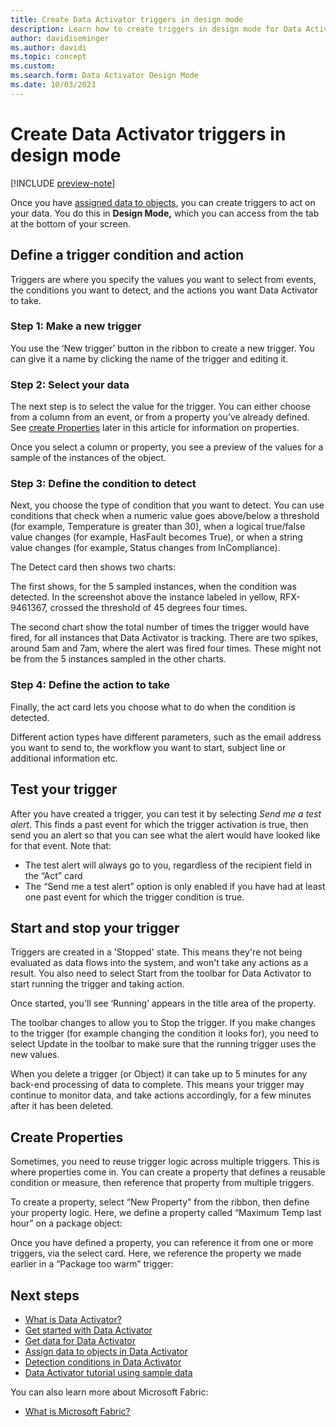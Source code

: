 ```yaml
---
title: Create Data Activator triggers in design mode
description: Learn how to create triggers in design mode for Data Activator.
author: davidiseminger
ms.author: davidi
ms.topic: concept
ms.custom: 
ms.search.form: Data Activator Design Mode
ms.date: 10/03/2023
---
```


# Create Data Activator triggers in design mode

[!INCLUDE [preview-note](../includes/preview-note.md)]

Once you have [assigned data to objects](data-activator-assign-data-objects.md#assign-data-to-objects-in-data-activator), you can create triggers to act on your data. You do this in **Design Mode,** which you can access from the tab at the bottom of your screen. 

## Define a trigger condition and action

Triggers are where you specify the values you want to select from events, the conditions you want to detect, and the actions you want Data Activator to take. 

### Step 1: Make a new trigger

You use the ‘New trigger’ button in the ribbon to create a new trigger. You can give it a name by clicking the name of the trigger and editing it.

### Step 2: Select your data

The next step is to select the value for the trigger. You can either choose from a column from an event, or from a property you’ve already defined. See [create Properties](#create-properties) later in this article for information on properties.

Once you select a column or property, you see a preview of the values for a sample of the instances of the object.

### Step 3: Define the condition to detect

Next, you choose the type of condition that you want to detect. You can use conditions that check when a numeric value goes above/below a threshold (for example, Temperature is greater than 30), when a logical true/false value changes (for example, HasFault becomes True), or when a string value changes (for example, Status changes from InCompliance).

The Detect card then shows two charts:

The first shows, for the 5 sampled instances, when the condition was detected. In the screenshot above the instance labeled in yellow, RFX-9461367, crossed the threshold of 45 degrees four times. 

The second chart show the total number of times the trigger would have fired, for all instances that Data Activator is tracking. There are two spikes, around 5am and 7am, where the alert was fired four times. These might not be from the 5 instances sampled in the other charts.

### Step 4: Define the action to take

Finally, the act card lets you choose what to do when the condition is detected.

Different action types have different parameters, such as the email address you want to send to, the workflow you want to start, subject line or additional information etc.

## Test your trigger

After you have created a trigger, you can test it by selecting *Send me a test alert*. This finds a past event for which the trigger activation is true, then send you an alert so that you can see what the alert would have looked like for that event. Note that:

* The test alert will always go to you, regardless of the recipient field in the “Act” card
* The “Send me a test alert” option is only enabled if you have had at least one past event for which the trigger condition is true.

## Start and stop your trigger

Triggers are created in a 'Stopped' state. This means they're not being evaluated as data flows into the system, and won't take any actions as a result. You also need to select Start from the toolbar for Data Activator to start running the trigger and taking action. 

Once started, you'll see ‘Running’ appears in the title area of the property.

The toolbar changes to allow you to Stop the trigger. If you make changes to the trigger (for example changing the condition it looks for), you need to select Update in the toolbar to make sure that the running trigger uses the new values.

When you delete a trigger (or Object) it can take up to 5 minutes for any back-end processing of data to complete. This means your trigger may continue to monitor data, and take actions accordingly, for a few minutes after it has been deleted.

## Create Properties

Sometimes, you need to reuse trigger logic across multiple triggers. This is where properties come in. You can create a property that defines a reusable condition or measure, then reference that property from multiple triggers.

To create a property, select “New Property” from the ribbon, then define your property logic. Here, we define a property called “Maximum Temp last hour” on a package object:


Once you have defined a property, you can reference it from one or more triggers, via the select card. Here, we reference the property we made earlier in a “Package too warm” trigger:


## Next steps

* [What is Data Activator?](data-activator-introduction.md)
* [Get started with Data Activator](data-activator-get-started.md)
* [Get data for Data Activator](data-activator-get-data.md)
* [Assign data to objects in Data Activator](data-activator-assign-data-objects.md)
* [Detection conditions in Data Activator](data-activator-detection-conditions.md)
* [Data Activator tutorial using sample data](data-activator-tutorial.md)

You can also learn more about Microsoft Fabric:

* [What is Microsoft Fabric?](../get-started/microsoft-fabric-overview.md)
